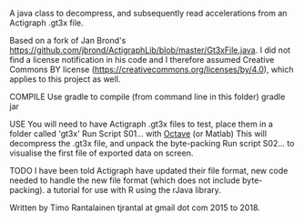 A java class to decompress, and subsequently read accelerations from an Actigraph .gt3x file.

Based on a fork of Jan Brond's https://github.com/jbrond/ActigraphLib/blob/master/Gt3xFile.java. I did not find a license notification in his code and I therefore assumed Creative Commons BY license (https://creativecommons.org/licenses/by/4.0), which applies to this project as well.

COMPILE
Use gradle to compile (from command line in this folder)
	gradle jar

USE
You will need to have Actigraph .gt3x files to test, place them in a folder called 'gt3x'
Run Script S01... with [Octave](https://www.gnu.org/software/octave/) (or Matlab)
	This will decompress the .gt3x file, and unpack the byte-packing
Run script S02... to visualise the first file of exported data on screen.

TODO
I have been told Actigraph have updated their file format, new code needed to handle the new file format (which does not include byte-packing).
a tutorial for use with R using the rJava library.

Written by Timo Rantalainen tjrantal at gmail dot com 2015 to 2018. 